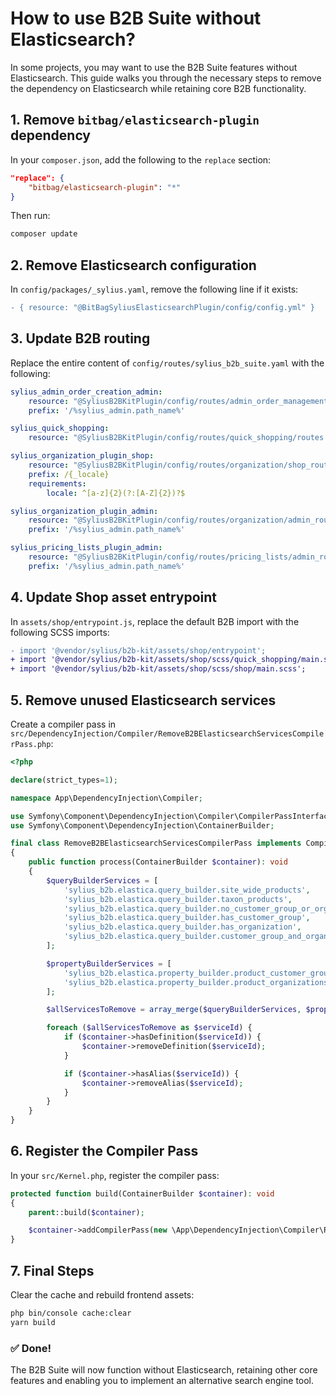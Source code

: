 # How to use B2B Suite without Elasticsearch?

In some projects, you may want to use the B2B Suite features without Elasticsearch. This guide walks you through the necessary steps to remove the dependency on Elasticsearch while retaining core B2B functionality.

## 1. Remove `bitbag/elasticsearch-plugin` dependency

In your `composer.json`, add the following to the `replace` section:

```json
"replace": {
    "bitbag/elasticsearch-plugin": "*"
}
```

Then run:

```bash
composer update
```

## 2. Remove Elasticsearch configuration

In `config/packages/_sylius.yaml`, remove the following line if it exists:

```diff
- { resource: "@BitBagSyliusElasticsearchPlugin/config/config.yml" }
```

## 3. Update B2B routing

Replace the entire content of `config/routes/sylius_b2b_suite.yaml` with the following:

```yaml
sylius_admin_order_creation_admin:
    resource: "@SyliusB2BKitPlugin/config/routes/admin_order_management/routes.yaml"
    prefix: '/%sylius_admin.path_name%'

sylius_quick_shopping:
    resource: "@SyliusB2BKitPlugin/config/routes/quick_shopping/routes.yaml"

sylius_organization_plugin_shop:
    resource: "@SyliusB2BKitPlugin/config/routes/organization/shop_routing.yaml"
    prefix: /{_locale}
    requirements:
        locale: ^[a-z]{2}(?:[A-Z]{2})?$

sylius_organization_plugin_admin:
    resource: "@SyliusB2BKitPlugin/config/routes/organization/admin_routing.yaml"
    prefix: '/%sylius_admin.path_name%'

sylius_pricing_lists_plugin_admin:
    resource: "@SyliusB2BKitPlugin/config/routes/pricing_lists/admin_routing.yaml"
    prefix: '/%sylius_admin.path_name%'
```

## 4. Update Shop asset entrypoint

In `assets/shop/entrypoint.js`, replace the default B2B import with the following SCSS imports:

```diff
- import '@vendor/sylius/b2b-kit/assets/shop/entrypoint';
+ import '@vendor/sylius/b2b-kit/assets/shop/scss/quick_shopping/main.scss';
+ import '@vendor/sylius/b2b-kit/assets/shop/scss/shop/main.scss';
```

## 5. Remove unused Elasticsearch services

Create a compiler pass in `src/DependencyInjection/Compiler/RemoveB2BElasticsearchServicesCompilerPass.php`:

```php
<?php

declare(strict_types=1);

namespace App\DependencyInjection\Compiler;

use Symfony\Component\DependencyInjection\Compiler\CompilerPassInterface;
use Symfony\Component\DependencyInjection\ContainerBuilder;

final class RemoveB2BElasticsearchServicesCompilerPass implements CompilerPassInterface
{
    public function process(ContainerBuilder $container): void
    {
        $queryBuilderServices = [
            'sylius_b2b.elastica.query_builder.site_wide_products',
            'sylius_b2b.elastica.query_builder.taxon_products',
            'sylius_b2b.elastica.query_builder.no_customer_group_or_organization',
            'sylius_b2b.elastica.query_builder.has_customer_group',
            'sylius_b2b.elastica.query_builder.has_organization',
            'sylius_b2b.elastica.query_builder.customer_group_and_organization',
        ];

        $propertyBuilderServices = [
            'sylius_b2b.elastica.property_builder.product_customer_groups',
            'sylius_b2b.elastica.property_builder.product_organizations',
        ];

        $allServicesToRemove = array_merge($queryBuilderServices, $propertyBuilderServices);

        foreach ($allServicesToRemove as $serviceId) {
            if ($container->hasDefinition($serviceId)) {
                $container->removeDefinition($serviceId);
            }

            if ($container->hasAlias($serviceId)) {
                $container->removeAlias($serviceId);
            }
        }
    }
}
```

## 6. Register the Compiler Pass

In your `src/Kernel.php`, register the compiler pass:

```php
protected function build(ContainerBuilder $container): void
{
    parent::build($container);

    $container->addCompilerPass(new \App\DependencyInjection\Compiler\RemoveB2BElasticsearchServicesCompilerPass());
}
```

## 7. Final Steps

Clear the cache and rebuild frontend assets:

```bash
php bin/console cache:clear
yarn build
```

### ✅ Done!

The B2B Suite will now function without Elasticsearch, retaining other core features and enabling you to implement an alternative search engine tool.
